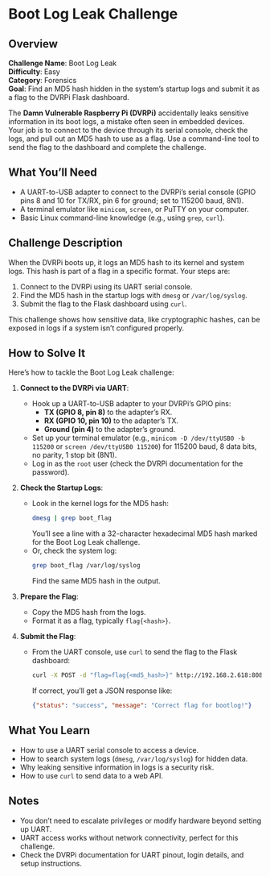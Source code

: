 # Boot Log Leak Challenge

## Overview
**Challenge Name**: Boot Log Leak  
**Difficulty**: Easy  
**Category**: Forensics  
**Goal**: Find an MD5 hash hidden in the system’s startup logs and submit it as a flag to the DVRPi Flask dashboard.

The **Damn Vulnerable Raspberry Pi (DVRPi)** accidentally leaks sensitive information in its boot logs, a mistake often seen in embedded devices. Your job is to connect to the device through its serial console, check the logs, and pull out an MD5 hash to use as a flag. Use a command-line tool to send the flag to the dashboard and complete the challenge.

## What You’ll Need
- A UART-to-USB adapter to connect to the DVRPi’s serial console (GPIO pins 8 and 10 for TX/RX, pin 6 for ground; set to 115200 baud, 8N1).
- A terminal emulator like `minicom`, `screen`, or PuTTY on your computer.
- Basic Linux command-line knowledge (e.g., using `grep`, `curl`).

## Challenge Description
When the DVRPi boots up, it logs an MD5 hash to its kernel and system logs. This hash is part of a flag in a specific format. Your steps are:

1. Connect to the DVRPi using its UART serial console.
2. Find the MD5 hash in the startup logs with `dmesg` or `/var/log/syslog`.
3. Submit the flag to the Flask dashboard using `curl`.

This challenge shows how sensitive data, like cryptographic hashes, can be exposed in logs if a system isn’t configured properly.

## How to Solve It
Here’s how to tackle the Boot Log Leak challenge:

1. **Connect to the DVRPi via UART**:
   - Hook up a UART-to-USB adapter to your DVRPi’s GPIO pins:
     - **TX (GPIO 8, pin 8)** to the adapter’s RX.
     - **RX (GPIO 10, pin 10)** to the adapter’s TX.
     - **Ground (pin 4)** to the adapter’s ground.
   - Set up your terminal emulator (e.g., `minicom -D /dev/ttyUSB0 -b 115200` or `screen /dev/ttyUSB0 115200`) for 115200 baud, 8 data bits, no parity, 1 stop bit (8N1).
   - Log in as the `root` user (check the DVRPi documentation for the password).

2. **Check the Startup Logs**:
   - Look in the kernel logs for the MD5 hash:
     ```bash
     dmesg | grep boot_flag
     ```
     You’ll see a line with a 32-character hexadecimal MD5 hash marked for the Boot Log Leak challenge.
   - Or, check the system log:
     ```bash
     grep boot_flag /var/log/syslog
     ```
     Find the same MD5 hash in the output.

3. **Prepare the Flag**:
   - Copy the MD5 hash from the logs.
   - Format it as a flag, typically `flag{<hash>}`.

4. **Submit the Flag**:
   - From the UART console, use `curl` to send the flag to the Flask dashboard:
     ```bash
     curl -X POST -d "flag=flag{<md5_hash>}" http://192.168.2.618:8080/submit
     ```
     If correct, you’ll get a JSON response like:
     ```json
     {"status": "success", "message": "Correct flag for bootlog!"}
     ```

## What You Learn
- How to use a UART serial console to access a device.
- How to search system logs (`dmesg`, `/var/log/syslog`) for hidden data.
- Why leaking sensitive information in logs is a security risk.
- How to use `curl` to send data to a web API.

## Notes
- You don’t need to escalate privileges or modify hardware beyond setting up UART.
- UART access works without network connectivity, perfect for this challenge.
- Check the DVRPi documentation for UART pinout, login details, and setup instructions.
